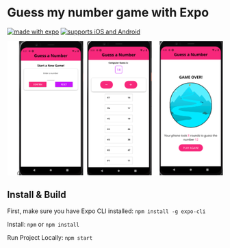 # Guess my number game with Expo

[![made with expo](https://img.shields.io/badge/MADE%20WITH%20EXPO-000.svg?style=for-the-badge&logo=expo&labelColor=4630eb&logoWidth=20)](https://github.com/expo/expo) [![supports iOS and Android](https://img.shields.io/badge/Platforms-Native-4630EB.svg?style=for-the-badge&logo=EXPO&labelColor=000&logoColor=fff)](https://github.com/expo/expo)

<p align="center">
  <img src="screenshots/ss.png?raw=true" />
</p>

## Install & Build

First, make sure you have Expo CLI installed: `npm install -g expo-cli`

Install: `npm` or `npm install`

Run Project Locally: `npm start`
